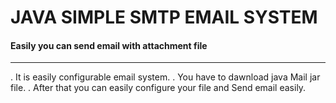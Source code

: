 # JAVA SIMPLE SMTP EMAIL SYSTEM
#### Easily you can send email with attachment file
--------------------------------------
. It is easily configurable email system.
. You have to dawnload java Mail jar file.
. After that you can easily configure your file and Send email easily.
